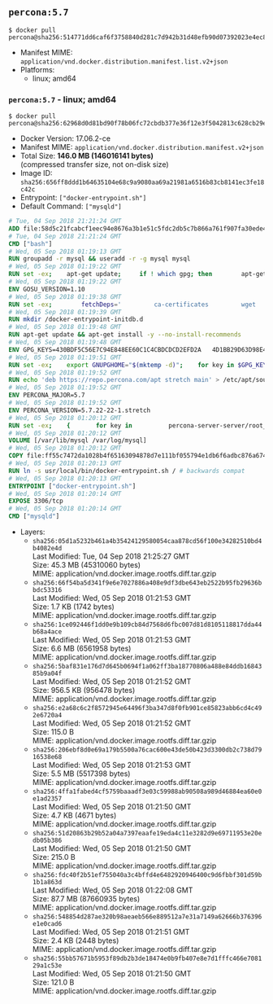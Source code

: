 ## `percona:5.7`

```console
$ docker pull percona@sha256:514771dd6caf6f3758840d281c7d942b31d48efb90d07392023e4ec8ebf7a791
```

-	Manifest MIME: `application/vnd.docker.distribution.manifest.list.v2+json`
-	Platforms:
	-	linux; amd64

### `percona:5.7` - linux; amd64

```console
$ docker pull percona@sha256:62968d0d81bd90f78b06fc72cbdb377e36f12e3f5042813c628cb29e93447ab2
```

-	Docker Version: 17.06.2-ce
-	Manifest MIME: `application/vnd.docker.distribution.manifest.v2+json`
-	Total Size: **146.0 MB (146016141 bytes)**  
	(compressed transfer size, not on-disk size)
-	Image ID: `sha256:656ff8ddd1b64635104e68c9a9080aa69a21981a6516b83cb8141ec3fe18c42c`
-	Entrypoint: `["docker-entrypoint.sh"]`
-	Default Command: `["mysqld"]`

```dockerfile
# Tue, 04 Sep 2018 21:21:24 GMT
ADD file:58d5c21fcabcf1eec94e8676a3b1e51c5fdc2db5c7b866a761f907fa30ede4d8 in / 
# Tue, 04 Sep 2018 21:21:24 GMT
CMD ["bash"]
# Wed, 05 Sep 2018 01:19:13 GMT
RUN groupadd -r mysql && useradd -r -g mysql mysql
# Wed, 05 Sep 2018 01:19:22 GMT
RUN set -ex; 	apt-get update; 	if ! which gpg; then 		apt-get install -y --no-install-recommends gnupg; 	fi; 	if ! gpg --version | grep -q '^gpg (GnuPG) 1\.'; then 		 apt-get install -y --no-install-recommends dirmngr; 	fi; 	rm -rf /var/lib/apt/lists/*
# Wed, 05 Sep 2018 01:19:22 GMT
ENV GOSU_VERSION=1.10
# Wed, 05 Sep 2018 01:19:38 GMT
RUN set -ex; 		fetchDeps=' 		ca-certificates 		wget 	'; 	apt-get update; 	apt-get install -y --no-install-recommends $fetchDeps; 	rm -rf /var/lib/apt/lists/*; 		dpkgArch="$(dpkg --print-architecture | awk -F- '{ print $NF }')"; 	wget -O /usr/local/bin/gosu "https://github.com/tianon/gosu/releases/download/$GOSU_VERSION/gosu-$dpkgArch"; 	wget -O /usr/local/bin/gosu.asc "https://github.com/tianon/gosu/releases/download/$GOSU_VERSION/gosu-$dpkgArch.asc"; 		export GNUPGHOME="$(mktemp -d)"; 	gpg --keyserver ha.pool.sks-keyservers.net --recv-keys B42F6819007F00F88E364FD4036A9C25BF357DD4; 	gpg --batch --verify /usr/local/bin/gosu.asc /usr/local/bin/gosu; 	command -v gpgconf > /dev/null && gpgconf --kill all || :; 	rm -r "$GNUPGHOME" /usr/local/bin/gosu.asc; 		chmod +x /usr/local/bin/gosu; 	gosu nobody true; 		apt-get purge -y --auto-remove $fetchDeps
# Wed, 05 Sep 2018 01:19:39 GMT
RUN mkdir /docker-entrypoint-initdb.d
# Wed, 05 Sep 2018 01:19:48 GMT
RUN apt-get update && apt-get install -y --no-install-recommends 		apt-transport-https ca-certificates 		pwgen 	&& rm -rf /var/lib/apt/lists/*
# Wed, 05 Sep 2018 01:19:48 GMT
ENV GPG_KEYS=430BDF5C56E7C94E848EE60C1C4CBDCDCD2EFD2A 	4D1BB29D63D98E422B2113B19334A25F8507EFA5
# Wed, 05 Sep 2018 01:19:51 GMT
RUN set -ex; 	export GNUPGHOME="$(mktemp -d)"; 	for key in $GPG_KEYS; do 		gpg --keyserver ha.pool.sks-keyservers.net --recv-keys "$key"; 	done; 	gpg --export $GPG_KEYS > /etc/apt/trusted.gpg.d/percona.gpg; 	command -v gpgconf > /dev/null && gpgconf --kill all || :; 	rm -r "$GNUPGHOME"; 	apt-key list
# Wed, 05 Sep 2018 01:19:52 GMT
RUN echo 'deb https://repo.percona.com/apt stretch main' > /etc/apt/sources.list.d/percona.list
# Wed, 05 Sep 2018 01:19:52 GMT
ENV PERCONA_MAJOR=5.7
# Wed, 05 Sep 2018 01:19:52 GMT
ENV PERCONA_VERSION=5.7.22-22-1.stretch
# Wed, 05 Sep 2018 01:20:12 GMT
RUN set -ex; 	{ 		for key in 			percona-server-server/root_password 			percona-server-server/root_password_again 			"percona-server-server-$PERCONA_MAJOR/root-pass" 			"percona-server-server-$PERCONA_MAJOR/re-root-pass" 		; do 			echo "percona-server-server-$PERCONA_MAJOR" "$key" password 'unused'; 		done; 	} | debconf-set-selections; 	apt-get update; 	apt-get install -y 		percona-server-server-$PERCONA_MAJOR=$PERCONA_VERSION 	; 	rm -rf /var/lib/apt/lists/*; 	sed -ri 's/^user\s/#&/' /etc/mysql/my.cnf; 	rm -rf /var/lib/mysql; 	mkdir -p /var/lib/mysql /var/run/mysqld; 	chown -R mysql:mysql /var/lib/mysql /var/run/mysqld; 	chmod 777 /var/run/mysqld; 	find /etc/mysql/ -name '*.cnf' -print0 		| xargs -0 grep -lZE '^(bind-address|log)' 		| xargs -rt -0 sed -Ei 's/^(bind-address|log)/#&/'; 	echo '[mysqld]\nskip-host-cache\nskip-name-resolve' > /etc/mysql/conf.d/docker.cnf
# Wed, 05 Sep 2018 01:20:12 GMT
VOLUME [/var/lib/mysql /var/log/mysql]
# Wed, 05 Sep 2018 01:20:12 GMT
COPY file:ff55c7472da1028b4f65163094878d7e111bf055794e1db6f6adbc876a67481b in /usr/local/bin/ 
# Wed, 05 Sep 2018 01:20:13 GMT
RUN ln -s usr/local/bin/docker-entrypoint.sh / # backwards compat
# Wed, 05 Sep 2018 01:20:13 GMT
ENTRYPOINT ["docker-entrypoint.sh"]
# Wed, 05 Sep 2018 01:20:14 GMT
EXPOSE 3306/tcp
# Wed, 05 Sep 2018 01:20:14 GMT
CMD ["mysqld"]
```

-	Layers:
	-	`sha256:05d1a5232b461a4b35424129580054caa878cd56f100e34282510bd4b4082e4d`  
		Last Modified: Tue, 04 Sep 2018 21:25:27 GMT  
		Size: 45.3 MB (45310060 bytes)  
		MIME: application/vnd.docker.image.rootfs.diff.tar.gzip
	-	`sha256:66f54ba5d341f9e6e7027886a408e9df3dbe643eb2522b95fb29636bbdc53316`  
		Last Modified: Wed, 05 Sep 2018 01:21:53 GMT  
		Size: 1.7 KB (1742 bytes)  
		MIME: application/vnd.docker.image.rootfs.diff.tar.gzip
	-	`sha256:1ce092446f1dd0e9b109cb84d7568d6fbc007d81d8105118817dda44b68a4ace`  
		Last Modified: Wed, 05 Sep 2018 01:21:53 GMT  
		Size: 6.6 MB (6561958 bytes)  
		MIME: application/vnd.docker.image.rootfs.diff.tar.gzip
	-	`sha256:5baf831e176d7d645b0694f1a062ff3ba18770806a488e84ddb1684385b9a04f`  
		Last Modified: Wed, 05 Sep 2018 01:21:52 GMT  
		Size: 956.5 KB (956478 bytes)  
		MIME: application/vnd.docker.image.rootfs.diff.tar.gzip
	-	`sha256:e2a68c6c2f8572945e64496f3ba347d8f0fb901ce85823abb6cd4c492e6720a4`  
		Last Modified: Wed, 05 Sep 2018 01:21:52 GMT  
		Size: 115.0 B  
		MIME: application/vnd.docker.image.rootfs.diff.tar.gzip
	-	`sha256:206ebf8d0e69a179b5500a76cac600e43de50b423d3300db2c738d7916538e68`  
		Last Modified: Wed, 05 Sep 2018 01:21:53 GMT  
		Size: 5.5 MB (5517398 bytes)  
		MIME: application/vnd.docker.image.rootfs.diff.tar.gzip
	-	`sha256:4ffa1fabed4cf5759baaadf3e03c59988ab90508a989d46884ea60e0e1ad2357`  
		Last Modified: Wed, 05 Sep 2018 01:21:50 GMT  
		Size: 4.7 KB (4671 bytes)  
		MIME: application/vnd.docker.image.rootfs.diff.tar.gzip
	-	`sha256:51d20863b29b52a04a7397eaafe19eda4c11e3282d9e69711953e20edb05b386`  
		Last Modified: Wed, 05 Sep 2018 01:21:50 GMT  
		Size: 215.0 B  
		MIME: application/vnd.docker.image.rootfs.diff.tar.gzip
	-	`sha256:fdc40f2b51ef755040a3c4bffd4e6482920946400c9d6fbbf301d59b1b1a863d`  
		Last Modified: Wed, 05 Sep 2018 01:22:08 GMT  
		Size: 87.7 MB (87660935 bytes)  
		MIME: application/vnd.docker.image.rootfs.diff.tar.gzip
	-	`sha256:548854d287ae320b98aeaeb566e889512a7e31a7149a62666b376396e1e0cad6`  
		Last Modified: Wed, 05 Sep 2018 01:21:51 GMT  
		Size: 2.4 KB (2448 bytes)  
		MIME: application/vnd.docker.image.rootfs.diff.tar.gzip
	-	`sha256:55bb57671b5953f89db2b3de18474e0b9fb407e8e7d1fffc466e708129a1c53e`  
		Last Modified: Wed, 05 Sep 2018 01:21:50 GMT  
		Size: 121.0 B  
		MIME: application/vnd.docker.image.rootfs.diff.tar.gzip

